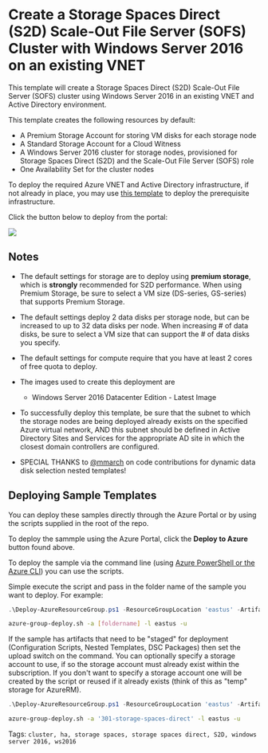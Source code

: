# Create a Storage Spaces Direct (S2D) Scale-Out File Server (SOFS) Cluster with Windows Server 2016 on an existing VNET
This template will create a Storage Spaces Direct (S2D) Scale-Out File Server (SOFS) cluster using Windows Server 2016 in an existing VNET and Active Directory environment.

This template creates the following resources by default:

+	A Premium Storage Account for storing VM disks for each storage node
+   A Standard Storage Account for a Cloud Witness
+	A Windows Server 2016 cluster for storage nodes, provisioned for Storage Spaces Direct (S2D) and the Scale-Out File Server (SOFS) role
+	One Availability Set for the cluster nodes

To deploy the required Azure VNET and Active Directory infrastructure, if not already in place, you may use <a href="https://github.com/Azure/azure-quickstart-templates/tree/master/active-directory-new-domain-ha-2-dc">this template</a> to deploy the prerequisite infrastructure. 

Click the button below to deploy from the portal:

<a href="https://portal.azure.com/#create/Microsoft.Template/uri/https%3A%2F%2Fraw.githubusercontent.com%2Fryancolley%2Fazure-quickstart-templates%2Fmaster%2F301-storage-spaces-direct%2Fazuredeploy.json" target="_blank">
    <img src="http://azuredeploy.net/deploybutton.png"/>
</a>

## Notes

+	The default settings for storage are to deploy using **premium storage**, which is **strongly** recommended for S2D performance.  When using Premium Storage, be sure to select a VM size (DS-series, GS-series) that supports Premium Storage.

+   The default settings deploy 2 data disks per storage node, but can be increased to up to 32 data disks per node.  When increasing # of data disks, be sure to select a VM size that can support the # of data disks you specify.

+ 	The default settings for compute require that you have at least 2 cores of free quota to deploy.

+ 	The images used to create this deployment are
	+ 	Windows Server 2016 Datacenter Edition - Latest Image

+	To successfully deploy this template, be sure that the subnet to which the storage nodes are being deployed already exists on the specified Azure virtual network, AND this subnet should be defined in Active Directory Sites and Services for the appropriate AD site in which the closest domain controllers are configured.

+ SPECIAL THANKS to <a href="https://github.com/mmarch">@mmarch</a> on code contributions for dynamic data disk selection nested templates!

## Deploying Sample Templates

You can deploy these samples directly through the Azure Portal or by using the scripts supplied in the root of the repo.

To deploy the sammple using the Azure Portal, click the **Deploy to Azure** button found above.

To deploy the sample via the command line (using [Azure PowerShell or the Azure CLI](https://azure.microsoft.com/en-us/downloads/)) you can use the scripts.

Simple execute the script and pass in the folder name of the sample you want to deploy.  For example:

```PowerShell
.\Deploy-AzureResourceGroup.ps1 -ResourceGroupLocation 'eastus' -ArtifactStagingDirectory '[foldername]'
```
```bash
azure-group-deploy.sh -a [foldername] -l eastus -u
```
If the sample has artifacts that need to be "staged" for deployment (Configuration Scripts, Nested Templates, DSC Packages) then set the upload switch on the command.
You can optionally specify a storage account to use, if so the storage account must already exist within the subscription.  If you don't want to specify a storage account
one will be created by the script or reused if it already exists (think of this as "temp" storage for AzureRM).

```PowerShell
.\Deploy-AzureResourceGroup.ps1 -ResourceGroupLocation 'eastus' -ArtifactStagingDirectory '301-storage-spaces-direct' -UploadArtifacts 
```
```bash
azure-group-deploy.sh -a '301-storage-spaces-direct' -l eastus -u
```

Tags: ``cluster, ha, storage spaces, storage spaces direct, S2D, windows server 2016, ws2016``
